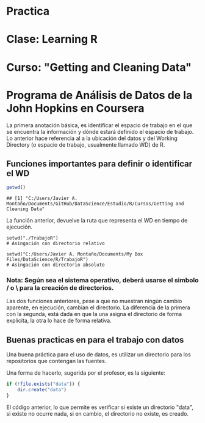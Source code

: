 Practica
========================================================
Clase: Learning R
========================================================

Curso: "Getting and Cleaning Data"
========================================================
Programa de Análisis de Datos de la John Hopkins en Coursera
========================================================

La primera anotación básica, es identificar el espacio de trabajo en el que se encuentra la información y dónde estará definido el espacio de trabajo. Lo anterior hace referencia al a la ubicación del datos y del Working Directory (o espacio de trabajo, usualmente llamado WD) de R.

Funciones importantes para definir o identificar el WD
-------------------------


```r
getwd()
```

```
## [1] "C:/Users/Javier A. Montaño/Documents/GitHub/DataScience/Estudio/R/Cursos/Getting and Cleaning Data"
```


La función anterior, devuelve la ruta que representa el WD en tiempo de ejecución.

```
setwd("./TrabajoR") 
# Asingación con directorio relativo

setwd("C:/Users/Javier A. Montaño/Documents/My Box Files/DataScience/R/TrabajoR") 
# Asingación con directorio absoluto

````

### Nota: Según sea el sistema operativo, deberá usarse el simbolo / o \ para la creación de directorios.

Las dos funciones anteriores, pese a que no muestran ningún cambio aparente, en ejecución, cambian el directorio. La diferencia de la primera con la segunda, está dada en que la una asigna el directorio de forma explícita, la otra lo hace de forma relativa.


Buenas practicas en para el trabajo con datos
-------------------------

Una buena práctica para el uso de datos, es utilizar un directorio para los repositorios que contengan las fuentes.

Una forma de hacerlo, sugerida por el profesor, es la siguiente:


```r
if (!file.exists("data")) {
    dir.create("data")
}
```

El código anterior, lo que permite es verificar si existe un directorio "data", si existe no ocurre nada, si en cambio, el directorio no existe, es creado.
